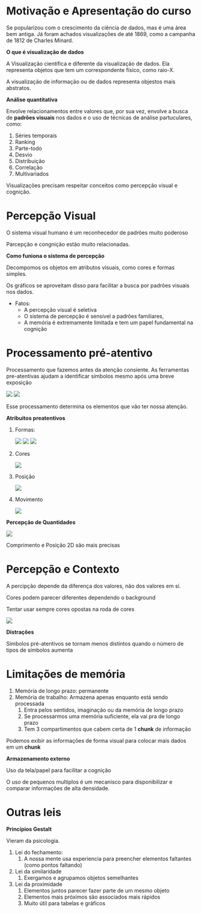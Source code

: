 # Motivação e Apresentação do curso

Se popularizou com o crescimento da ciência de dados, mas é uma área bem antiga. Já foram achados visualizações de até 1869, como a campanha de 1812 de Charles Minard.


**O que é visualização de dados**

A Visualização científica e diferente da visualização de dados. Ela representa objetos que tem um correspondente físico, como raio-X.

A visualização de informação ou de dados representa objestos mais abstratos.

**Análise quantitativa**

Envolve relacionamentos entre valores que, por sua vez, envolve a busca de **padrões visuais** nos dados e o uso de técnicas de análise partuculares, como:

1. Séries temporais
2. Ranking
3. Parte-todo
4. Desvio
5. Distribuição
6. Correlação
7. Multivariados

Visualizações precisam respeitar conceitos como percepção visual e cognição.

# Percepção Visual

O sistema visual humano é um reconhecedor de padrões muito poderoso

Parcepção e congnição estão muito relacionadas.

**Como funiona o sistema de percepção**

Decompomos os objetos em atributos visuais, como cores e formas simples.

Os gráficos se aproveitam disso para facilitar a busca por padrões visuais nos dados.

- Fatos:
  - A percepção visual é seletiva
  - O sistema de percepção é sensível a padrões familiares,
  - A memória é extremamente limitada e tem um papel fundamental na cognição

# Processamento pré-atentivo

Processamento que fazemos antes da atenção consiente. As ferramentas pre-atentivas ajudam a identificar símbolos mesmo após uma breve exposição

<img src="imgs/pre.PNG">
<img src="imgs/pre2.PNG">

Esse processamento determina os elementos que vão ter nossa atenção.

**Atribuitos preatentivos**

1. Formas:
   
    <img src="imgs/formas.PNG">
    <img src="imgs/formas2.PNG">
    <img src="imgs/formas3.PNG">

2. Cores

    <img src="imgs/cores.PNG">

3. Posição

    <img src="imgs/posicao.png">

4. Movimento

    <img src="imgs/movimento.png">


**Percepção de Quantidades**

<img src="imgs/quant.png">

Comprimento e Posição 2D são mais precisas

# Percepção e Contexto

A percipção depende da diferença dos valores, não dos valores em sí.

Cores podem parecer diferentes dependendo o background

Tentar usar sempre cores opostas na roda de cores

<img src="imgs/roda.PNG">

**Distrações**

Símbolos pré-atentivos se tornam menos distintos quando o número de tipos de símbolos aumenta

# Limitações de memória

1. Memória de longo prazo: permanente
2. Memória de trabalho: Armazena apenas enquanto está sendo processada
   1. Entra pelos sentidos, imaginação ou da memória de longo prazo
   2. Se processarmos uma memória suficiente, ela vai pra de longo prazo
   3. Tem 3 compartimentos que cabem certa de 1 **chunk** de informação


Podemos exibir as informações de forma visual para colocar mais dados em um **chunk**

**Armazenamento externo**

Uso da tela/papel para facilitar a cognição

O uso de pequenos multiplos é um mecanisco para disponibilizar e comparar informações de alta densidade.

# Outras leis

**Princípios Gestalt**

Vieram da psicologia. 

1. Lei do fechamento:
   1. A nossa mente usa experiencia para preencher elementos faltantes (como pontos faltando)
2. Lei da similaridade
   1. Exergamos e agrupamos objetos semelhantes
3. Lei da proximidade
   1. Elementos juntos parecer fazer parte de um mesmo objeto
   2. Elementos mais próximos são associados mais rápidos
   3. Muito útil para tabelas e gráficos